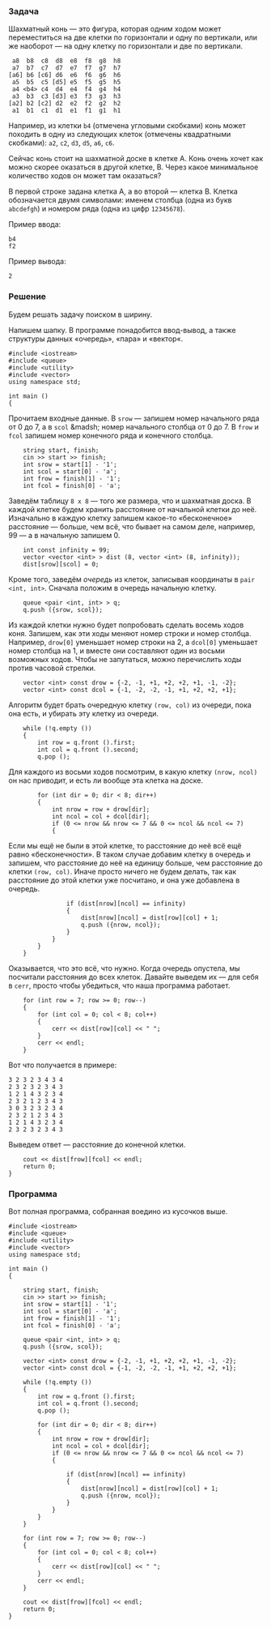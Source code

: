 ### Задача

Шахматный конь &mdash; это фигура, которая одним ходом может
переместиться на две клетки по горизонтали и одну по вертикали,
или же наоборот &mdash; на одну клетку по горизонтали и две по вертикали.

```
 a8  b8  c8  d8  e8  f8  g8  h8
 a7  b7  c7  d7  e7  f7  g7  h7
[a6] b6 [c6] d6  e6  f6  g6  h6
 a5  b5  c5 [d5] e5  f5  g5  h5
 a4 <b4> c4  d4  e4  f4  g4  h4
 a3  b3  c3 [d3] e3  f3  g3  h3
[a2] b2 [c2] d2  e2  f2  g2  h2
 a1  b1  c1  d1  e1  f1  g1  h1
```

Например, из клетки `b4` (отмечена угловыми скобками) конь может походить
в одну из следующих клеток (отмечены квадратными скобками):
`a2`, `c2`, `d3`,
`d5`, `a6`, `c6`.

Сейчас конь стоит на шахматной доске в клетке A.
Конь очень хочет как можно скорее оказаться в другой клетке, B.
Через какое минимальное количество ходов он может там оказаться?

В первой строке задана клетка A, а во второй &mdash; клетка B.
Клетка обозначается двумя символами:
именем столбца (одна из букв `abcdefgh`)
и номером ряда (одна из цифр `12345678`).

Пример ввода:

```
b4
f2
```

Пример вывода:

```
2
```

### Решение

Будем решать задачу поиском в ширину.

Напишем шапку.
В программе понадобится ввод-вывод, а также структуры данных
&laquo;очередь&raquo;, &laquo;пара&raquo; и &laquo;вектор&laquo;.

```
#include <iostream>
#include <queue>
#include <utility>
#include <vector>
using namespace std;

int main ()
{
```

Прочитаем входные данные.
В `srow` &mdash; запишем номер начального ряда от 0 до 7,
а в `scol` &madsh; номер начального столбца от 0 до 7.
В `frow` и `fcol` запишем номер конечного ряда и конечного столбца.

```
	string start, finish;
	cin >> start >> finish;
	int srow = start[1] - '1';
	int scol = start[0] - 'a';
	int frow = finish[1] - '1';
	int fcol = finish[0] - 'a';
```

Заведём таблицу `8 x 8` &mdash; того же размера, что и шахматная доска.
В каждой клетке будем хранить расстояние от начальной клетки до неё.
Изначально в каждую клетку запишем
какое-то &laquo;бесконечное&raquo; расстояние &mdash;
больше, чем всё, что бывает на самом деле,
например, 99 &mdash; а в начальную запишем 0.

```
	int const infinity = 99;
	vector <vector <int> > dist (8, vector <int> (8, infinity));
	dist[srow][scol] = 0;
```

Кроме того, заведём _очередь_ из клеток, записывая координаты
в `pair <int, int>`.
Сначала положим в очередь начальную клетку.

```
	queue <pair <int, int> > q;
	q.push ({srow, scol});
```

Из каждой клетки нужно будет попробовать сделать восемь ходов коня.
Запишем, как эти ходы меняют номер строки и номер столбца.
Например, `drow[0]` уменьшает номер строки на 2,
а `dcol[0]` уменьшает номер столбца на 1,
и вместе они составляют один из восьми возможных ходов.
Чтобы не запутаться, можно перечислить ходы против часовой стрелки.

```
	vector <int> const drow = {-2, -1, +1, +2, +2, +1, -1, -2};
	vector <int> const dcol = {-1, -2, -2, -1, +1, +2, +2, +1};
```

Алгоритм будет брать очередную клетку `(row, col)` из очереди,
пока она есть, и убирать эту клетку из очереди.

```
	while (!q.empty ())
	{
		int row = q.front ().first;
		int col = q.front ().second;
		q.pop ();
```

Для каждого из восьми ходов посмотрим, в какую клетку `(nrow, ncol)`
он нас приводит, и есть ли вообще эта клетка на доске.

```
		for (int dir = 0; dir < 8; dir++)
		{
			int nrow = row + drow[dir];
			int ncol = col + dcol[dir];
			if (0 <= nrow && nrow <= 7 && 0 <= ncol && ncol <= 7)
			{
```

Если мы ещё не были в этой клетке, то расстояние до неё
всё ещё равно &laquo;бесконечности&raquo;. 
В таком случае добавим клетку в очередь и запишем, что расстояние до неё
на единицу больше, чем расстояние до клетки `(row, col)`.
Иначе просто ничего не будем делать, так как расстояние до этой клетки
уже посчитано, и она уже добавлена в очередь.

```
				if (dist[nrow][ncol] == infinity)
				{
					dist[nrow][ncol] = dist[row][col] + 1;
					q.push ({nrow, ncol});
				}
			}
		}
	}
```

Оказывается, что это всё, что нужно.
Когда очередь опустела, мы посчитали расстояния до всех клеток.
Давайте выведем их &mdash; для себя в `cerr`, просто чтобы убедиться,
что наша программа работает.

```
	for (int row = 7; row >= 0; row--)
	{
		for (int col = 0; col < 8; col++)
		{
			cerr << dist[row][col] << " ";
		}
		cerr << endl;
	}
```

Вот что получается в примере:

```
3 2 3 2 3 4 3 4 
2 3 2 3 2 3 4 3 
1 2 1 4 3 2 3 4 
2 3 2 1 2 3 4 3 
3 0 3 2 3 2 3 4 
2 3 2 1 2 3 4 3 
1 2 1 4 3 2 3 4 
2 3 2 3 2 3 4 3 
```

Выведем ответ &mdash; расстояние до конечной клетки.

```
	cout << dist[frow][fcol] << endl;
	return 0;
}
```

### Программа

Вот полная программа, собранная воедино из кусочков выше.

```
#include <iostream>
#include <queue>
#include <utility>
#include <vector>
using namespace std;

int main ()
{

	string start, finish;
	cin >> start >> finish;
	int srow = start[1] - '1';
	int scol = start[0] - 'a';
	int frow = finish[1] - '1';
	int fcol = finish[0] - 'a';

	queue <pair <int, int> > q;
	q.push ({srow, scol});

	vector <int> const drow = {-2, -1, +1, +2, +2, +1, -1, -2};
	vector <int> const dcol = {-1, -2, -2, -1, +1, +2, +2, +1};

	while (!q.empty ())
	{
		int row = q.front ().first;
		int col = q.front ().second;
		q.pop ();

		for (int dir = 0; dir < 8; dir++)
		{
			int nrow = row + drow[dir];
			int ncol = col + dcol[dir];
			if (0 <= nrow && nrow <= 7 && 0 <= ncol && ncol <= 7)
			{

				if (dist[nrow][ncol] == infinity)
				{
					dist[nrow][ncol] = dist[row][col] + 1;
					q.push ({nrow, ncol});
				}
			}
		}
	}

	for (int row = 7; row >= 0; row--)
	{
		for (int col = 0; col < 8; col++)
		{
			cerr << dist[row][col] << " ";
		}
		cerr << endl;
	}

	cout << dist[frow][fcol] << endl;
	return 0;
}
```
